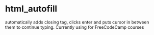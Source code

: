 # html_autofill
automatically adds closing tag, clicks enter and puts cursor in between them to continue typing. Currently using for FreeCodeCamp courses
